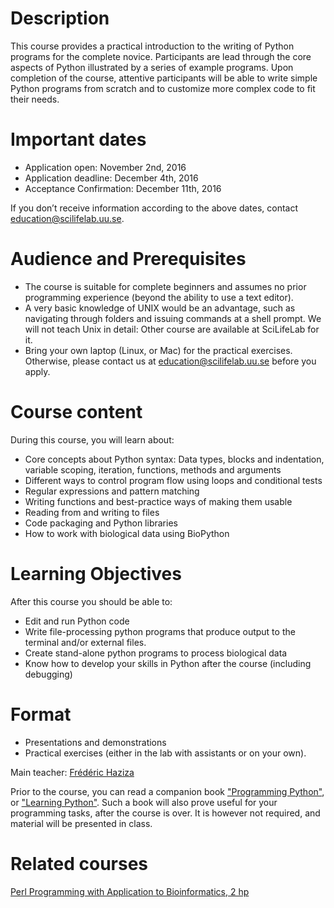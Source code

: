 # Description

This course provides a practical introduction to the writing of Python
programs for the complete novice. Participants are lead through the
core aspects of Python illustrated by a series of example
programs. Upon completion of the course, attentive participants will
be able to write simple Python programs from scratch and to customize
more complex code to fit their needs.

# Important dates

* Application open: November 2nd, 2016
* Application deadline: December 4th, 2016
* Acceptance Confirmation: December 11th, 2016

If you don’t receive information according to the above dates, contact education@scilifelab.uu.se.

# Audience and Prerequisites

* The course is suitable for complete beginners and assumes no prior
  programming experience (beyond the ability to use a text editor).
* A very basic knowledge of UNIX would be an advantage, such as
  navigating through folders and issuing commands at a shell
  prompt. We will not teach Unix in detail: Other course are available
  at SciLifeLab for it.
* Bring your own laptop (Linux, or Mac) for the practical
  exercises. Otherwise, please contact us at
  education@scilifelab.uu.se before you apply.

# Course content

During this course, you will learn about:

* Core concepts about Python syntax: Data types, blocks and indentation, variable scoping, iteration, functions, methods and arguments
* Different ways to control program flow using loops and conditional tests
* Regular expressions and pattern matching
* Writing functions and best-practice ways of making them usable
* Reading from and writing to files
* Code packaging and Python libraries
* How to work with biological data using BioPython

# Learning Objectives

After this course you should be able to:

* Edit and run Python code
* Write file-processing python programs that produce output to the terminal and/or external files.
* Create stand-alone python programs to process biological data
* Know how to develop your skills in Python after the course (including debugging)

# Format

* Presentations and demonstrations
* Practical exercises (either in the lab with assistants or on your own).

Main teacher: [Frédéric Haziza](http://nbis.se/staff/frederic-haziza/)

Prior to the course, you can read a companion
book
["Programming Python"](http://shop.oreilly.com/product/9780596158118.do),
or
["Learning Python"](http://shop.oreilly.com/product/0636920028154.do). Such
a book will also prove useful for your programming tasks, after the
course is over. It is however not required, and material will be
presented in class.

# Related courses

[Perl Programming with Application to Bioinformatics, 2 hp](https://www.scilifelab.se/events/perlht16/)
